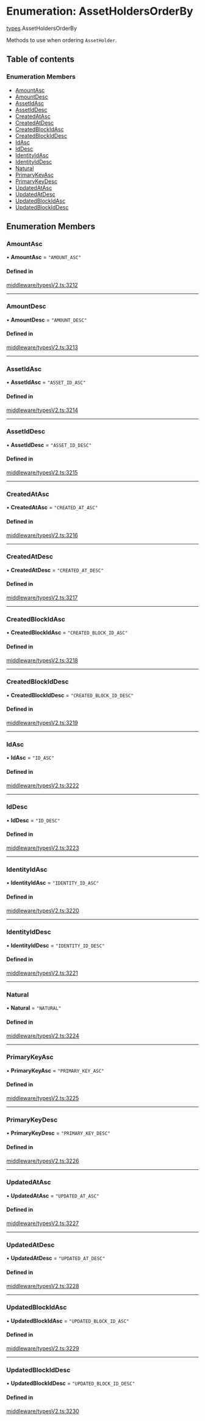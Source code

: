 # Enumeration: AssetHoldersOrderBy

[types](../wiki/types).AssetHoldersOrderBy

Methods to use when ordering `AssetHolder`.

## Table of contents

### Enumeration Members

- [AmountAsc](../wiki/types.AssetHoldersOrderBy#amountasc)
- [AmountDesc](../wiki/types.AssetHoldersOrderBy#amountdesc)
- [AssetIdAsc](../wiki/types.AssetHoldersOrderBy#assetidasc)
- [AssetIdDesc](../wiki/types.AssetHoldersOrderBy#assetiddesc)
- [CreatedAtAsc](../wiki/types.AssetHoldersOrderBy#createdatasc)
- [CreatedAtDesc](../wiki/types.AssetHoldersOrderBy#createdatdesc)
- [CreatedBlockIdAsc](../wiki/types.AssetHoldersOrderBy#createdblockidasc)
- [CreatedBlockIdDesc](../wiki/types.AssetHoldersOrderBy#createdblockiddesc)
- [IdAsc](../wiki/types.AssetHoldersOrderBy#idasc)
- [IdDesc](../wiki/types.AssetHoldersOrderBy#iddesc)
- [IdentityIdAsc](../wiki/types.AssetHoldersOrderBy#identityidasc)
- [IdentityIdDesc](../wiki/types.AssetHoldersOrderBy#identityiddesc)
- [Natural](../wiki/types.AssetHoldersOrderBy#natural)
- [PrimaryKeyAsc](../wiki/types.AssetHoldersOrderBy#primarykeyasc)
- [PrimaryKeyDesc](../wiki/types.AssetHoldersOrderBy#primarykeydesc)
- [UpdatedAtAsc](../wiki/types.AssetHoldersOrderBy#updatedatasc)
- [UpdatedAtDesc](../wiki/types.AssetHoldersOrderBy#updatedatdesc)
- [UpdatedBlockIdAsc](../wiki/types.AssetHoldersOrderBy#updatedblockidasc)
- [UpdatedBlockIdDesc](../wiki/types.AssetHoldersOrderBy#updatedblockiddesc)

## Enumeration Members

### AmountAsc

• **AmountAsc** = ``"AMOUNT_ASC"``

#### Defined in

[middleware/typesV2.ts:3212](https://github.com/PolymeshAssociation/polymesh-sdk/blob/95e180d2/src/middleware/typesV2.ts#L3212)

___

### AmountDesc

• **AmountDesc** = ``"AMOUNT_DESC"``

#### Defined in

[middleware/typesV2.ts:3213](https://github.com/PolymeshAssociation/polymesh-sdk/blob/95e180d2/src/middleware/typesV2.ts#L3213)

___

### AssetIdAsc

• **AssetIdAsc** = ``"ASSET_ID_ASC"``

#### Defined in

[middleware/typesV2.ts:3214](https://github.com/PolymeshAssociation/polymesh-sdk/blob/95e180d2/src/middleware/typesV2.ts#L3214)

___

### AssetIdDesc

• **AssetIdDesc** = ``"ASSET_ID_DESC"``

#### Defined in

[middleware/typesV2.ts:3215](https://github.com/PolymeshAssociation/polymesh-sdk/blob/95e180d2/src/middleware/typesV2.ts#L3215)

___

### CreatedAtAsc

• **CreatedAtAsc** = ``"CREATED_AT_ASC"``

#### Defined in

[middleware/typesV2.ts:3216](https://github.com/PolymeshAssociation/polymesh-sdk/blob/95e180d2/src/middleware/typesV2.ts#L3216)

___

### CreatedAtDesc

• **CreatedAtDesc** = ``"CREATED_AT_DESC"``

#### Defined in

[middleware/typesV2.ts:3217](https://github.com/PolymeshAssociation/polymesh-sdk/blob/95e180d2/src/middleware/typesV2.ts#L3217)

___

### CreatedBlockIdAsc

• **CreatedBlockIdAsc** = ``"CREATED_BLOCK_ID_ASC"``

#### Defined in

[middleware/typesV2.ts:3218](https://github.com/PolymeshAssociation/polymesh-sdk/blob/95e180d2/src/middleware/typesV2.ts#L3218)

___

### CreatedBlockIdDesc

• **CreatedBlockIdDesc** = ``"CREATED_BLOCK_ID_DESC"``

#### Defined in

[middleware/typesV2.ts:3219](https://github.com/PolymeshAssociation/polymesh-sdk/blob/95e180d2/src/middleware/typesV2.ts#L3219)

___

### IdAsc

• **IdAsc** = ``"ID_ASC"``

#### Defined in

[middleware/typesV2.ts:3222](https://github.com/PolymeshAssociation/polymesh-sdk/blob/95e180d2/src/middleware/typesV2.ts#L3222)

___

### IdDesc

• **IdDesc** = ``"ID_DESC"``

#### Defined in

[middleware/typesV2.ts:3223](https://github.com/PolymeshAssociation/polymesh-sdk/blob/95e180d2/src/middleware/typesV2.ts#L3223)

___

### IdentityIdAsc

• **IdentityIdAsc** = ``"IDENTITY_ID_ASC"``

#### Defined in

[middleware/typesV2.ts:3220](https://github.com/PolymeshAssociation/polymesh-sdk/blob/95e180d2/src/middleware/typesV2.ts#L3220)

___

### IdentityIdDesc

• **IdentityIdDesc** = ``"IDENTITY_ID_DESC"``

#### Defined in

[middleware/typesV2.ts:3221](https://github.com/PolymeshAssociation/polymesh-sdk/blob/95e180d2/src/middleware/typesV2.ts#L3221)

___

### Natural

• **Natural** = ``"NATURAL"``

#### Defined in

[middleware/typesV2.ts:3224](https://github.com/PolymeshAssociation/polymesh-sdk/blob/95e180d2/src/middleware/typesV2.ts#L3224)

___

### PrimaryKeyAsc

• **PrimaryKeyAsc** = ``"PRIMARY_KEY_ASC"``

#### Defined in

[middleware/typesV2.ts:3225](https://github.com/PolymeshAssociation/polymesh-sdk/blob/95e180d2/src/middleware/typesV2.ts#L3225)

___

### PrimaryKeyDesc

• **PrimaryKeyDesc** = ``"PRIMARY_KEY_DESC"``

#### Defined in

[middleware/typesV2.ts:3226](https://github.com/PolymeshAssociation/polymesh-sdk/blob/95e180d2/src/middleware/typesV2.ts#L3226)

___

### UpdatedAtAsc

• **UpdatedAtAsc** = ``"UPDATED_AT_ASC"``

#### Defined in

[middleware/typesV2.ts:3227](https://github.com/PolymeshAssociation/polymesh-sdk/blob/95e180d2/src/middleware/typesV2.ts#L3227)

___

### UpdatedAtDesc

• **UpdatedAtDesc** = ``"UPDATED_AT_DESC"``

#### Defined in

[middleware/typesV2.ts:3228](https://github.com/PolymeshAssociation/polymesh-sdk/blob/95e180d2/src/middleware/typesV2.ts#L3228)

___

### UpdatedBlockIdAsc

• **UpdatedBlockIdAsc** = ``"UPDATED_BLOCK_ID_ASC"``

#### Defined in

[middleware/typesV2.ts:3229](https://github.com/PolymeshAssociation/polymesh-sdk/blob/95e180d2/src/middleware/typesV2.ts#L3229)

___

### UpdatedBlockIdDesc

• **UpdatedBlockIdDesc** = ``"UPDATED_BLOCK_ID_DESC"``

#### Defined in

[middleware/typesV2.ts:3230](https://github.com/PolymeshAssociation/polymesh-sdk/blob/95e180d2/src/middleware/typesV2.ts#L3230)
